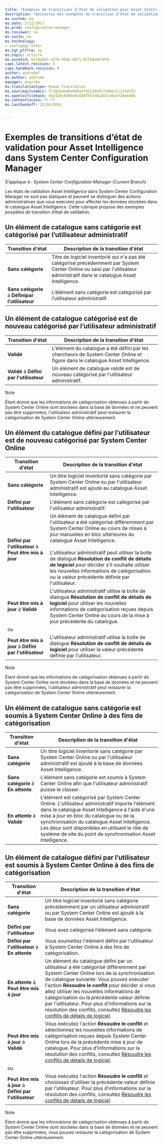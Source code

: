 ```yaml
---
title: "Exemples de transitions d’état de validation pour Asset Intelligence | Microsoft Docs"
description: "Découvrez des exemples de transition d’état de validation pour Asset Intelligence dans System Center Configuration Manager."
ms.custom: na
ms.date: 2/22/2017
ms.prod: configuration-manager
ms.reviewer: na
ms.suite: na
ms.technology:
- configmgr-other
ms.tgt_pltfrm: na
ms.topic: article
ms.assetid: 6230a6e5-a1f6-459b-84f1-07fbde0e70f0
caps.latest.revision: 6
caps.handback.revision: 0
author: andredm7
ms.author: andredm
manager: angrobe
ms.translationtype: Human Translation
ms.sourcegitcommit: fc392e4440e84614f92218e9c7a09ec1c2c64f53
ms.openlocfilehash: d1e320c6498e034307557e8a182c36cef2de640b
ms.contentlocale: fr-fr
ms.lasthandoff: 12/16/2016


---
```

# <a name="example-validation-state-transitions-for-asset-intelligence-in-system-center-configuration-manager"></a>Exemples de transitions d’état de validation pour Asset Intelligence dans System Center Configuration Manager

*S’applique à : System Center Configuration Manager (Current Branch)*

Les états de validation Asset Intelligence dans System Center Configuration Manager ne sont pas statiques et peuvent se distinguer des actions administratives que vous exécutez pour affecter les données stockées dans le catalogue Asset Intelligence. Cette rubrique propose des exemples possibles de transition d’état de validation.

##  <a name="BKMK_UncategorizedIsCategorized"></a> Un élément de catalogue sans catégorie est catégorisé par l’utilisateur administratif  

|**Transition d'état**|**Description de la transition d'état**|  
|--------------------------|--------------------------------------|  
|**Sans catégorie**|Titre de logiciel inventorié qui n'a pas été catégorisé précédemment par System Center Online ou saisi par l'utilisateur administratif dans le catalogue Asset Intelligence.|  
|**Sans catégorie** à **Définipar l’utilisateur**|L'élément sans catégorie est catégorisé par l'utilisateur administratif.|  

##  <a name="BKMK_CategorizedIsReCategorized"></a> Un élément de catalogue catégorisé est de nouveau catégorisé par l’utilisateur administratif  

|**Transition d'état**|**Description de la transition d'état**|  
|--------------------------|--------------------------------------|  
|**Validé**|L'élément du catalogue a été défini par les chercheurs de System Center Online et figure dans le catalogue Asset Intelligence.|  
|**Validé** à **Défini par l'utilisateur**|Un élément de catalogue validé est de nouveau catégorisé par l'utilisateur administratif.|  

> [!NOTE]  
>  Étant donné que les informations de catégorisation obtenues à partir de System Center Online sont stockées dans la base de données et ne peuvent pas être supprimées, l'utilisateur administratif peut restaurer la catégorisation de System Center Online ultérieurement.  

##  <a name="BKMK_UserDefinedIsRecategorized"></a> Un élément du catalogue défini par l’utilisateur est de nouveau catégorisé par System Center Online  

|**Transition d'état**|**Description de la transition d'état**|  
|--------------------------|--------------------------------------|  
|**Sans catégorie**|Un titre logiciel inventorié sans catégorie par System Center Online ou par l'utilisateur administratif est ajouté au catalogue Asset Intelligence.|  
|**Défini par l'utilisateur**|L'élément sans catégorie est catégorisé par l'utilisateur administratif.|  
|**Défini par l'utilisateur** à **Peut être mis à jour**|Un élément de catalogue défini par l'utilisateur a été catégorisé différemment par System Center Online au cours de mises à jour manuelles en bloc ultérieures du catalogue Asset Intelligence.<br /><br /> L'utilisateur administratif peut utiliser la boîte de dialogue **Résolution de conflit de détails de logiciel** pour décider s'il souhaite utiliser les nouvelles informations de catégorisation ou la valeur précédente définie par l'utilisateur.|  
|**Peut être mis à jour** à **Validé**|L'utilisateur administratif utilise la boîte de dialogue **Résolution de conflit de détails de logiciel** pour utiliser les nouvelles informations de catégorisation reçues depuis System Center Online au cours de la mise à jour précédente du catalogue.|  
|ou||  
|**Peut être mis à jour** à **Défini par l'utilisateur**|L'utilisateur administratif utilise la boîte de dialogue **Résolution de conflit de détails de logiciel** pour utiliser la valeur précédente définie par l'utilisateur.|  

> [!NOTE]  
>  Étant donné que les informations de catégorisation obtenues à partir de System Center Online sont stockées dans la base de données et ne peuvent pas être supprimées, l'utilisateur administratif peut restaurer la catégorisation de System Center Online ultérieurement.  

##  <a name="BKMK_UncategorizedIsSubmitted"></a> Un élément de catalogue sans catégorie est soumis à System Center Online à des fins de catégorisation  

|**Transition d'état**|**Description de la transition d'état**|  
|--------------------------|--------------------------------------|  
|**Sans catégorie**|Un titre logiciel inventorié sans catégorie par System Center Online ou par l'utilisateur administratif est ajouté à la base de données Asset Intelligence.|  
|**Sans catégorie** à **En attente**|L'élément sans catégorie est soumis à System Center Online afin que l'utilisateur administratif puisse le classer.|  
|**En attente** à **Validé**|L'élément est catégorisé par System Center Online. L'utilisateur administratif importe l'élément dans le catalogue Asset Intelligence à l'aide d'une mise à jour en bloc du catalogue ou de la synchronisation du catalogue Asset Intelligence. Les deux sont disponibles en utilisant le rôle de système de site du point de synchronisation Asset Intelligence.|  

##  <a name="BKMK_UserDefinedIsSubmitted"></a> Un élément de catalogue défini par l’utilisateur est soumis à System Center Online à des fins de catégorisation  

|**Transition d'état**|**Description de la transition d'état**|  
|--------------------------|--------------------------------------|  
|**Sans catégorie**|Un titre logiciel inventorié sans catégorie précédemment par un utilisateur administratif ou par System Center Online est ajouté à la base de données Asset Intelligence.|  
|**Défini par l'utilisateur**|Vous avez catégorisé l'élément sans catégorie.|  
|**Défini par l'utilisateur** à **En attente**|Vous soumettez l'élément défini par l'utilisateur à System Center Online à des fins de catégorisation.|  
|**En attente** à **Peut être mis à jour**|Un élément du catalogue défini par un utilisateur a été catégorisé différemment par System Center Online lors de la synchronisation de catalogue suivante. Vous pouvez exécuter l'action **Résoudre le conflit** pour décider si vous allez utiliser les nouvelles informations de catégorisation ou la précédente valeur définie par l'utilisateur. Pour plus d’informations sur la résolution des conflits, consultez [Résoudre les conflits de détails de logiciel](../../../../core/clients/manage/asset-intelligence/operations-for-asset-intelligence.md#BKMK_ResolveSoftwareDetails).|  
|**Peut être mis à jour** à **Validé**|Vous exécutez l'action **Résoudre le conflit** et sélectionnez les nouvelles informations de catégorisation reçues depuis System Center Online lors de la précédente mise à jour de catalogue. Pour plus d’informations sur la résolution des conflits, consultez [Résoudre les conflits de détails de logiciel](../../../../core/clients/manage/asset-intelligence/operations-for-asset-intelligence.md#BKMK_ResolveSoftwareDetails).|  
|ou||  
|**Peut être mis à jour** à **Défini par l'utilisateur**|Vous exécutez l'action **Résoudre le conflit** et choisissez d'utiliser la précédente valeur définie par l'utilisateur. Pour plus d’informations sur la résolution des conflits, consultez [Résoudre les conflits de détails de logiciel](../../../../core/clients/manage/asset-intelligence/operations-for-asset-intelligence.md#BKMK_ResolveSoftwareDetails).|  

> [!NOTE]  
>  Étant donné que les informations de catégorisation obtenues à partir de System Center Online sont stockées dans la base de données et ne peuvent pas être supprimées, vous pouvez restaurer la catégorisation de System Center Online ultérieurement.  

